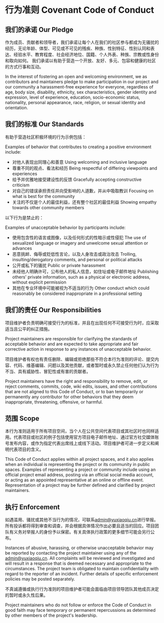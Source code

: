 # 行为准则 Covenant Code of Conduct

## 我们的承诺 Our Pledge
作为成员、贡献者和领导者，我们承诺让每个人在我们的社区参与都成为无骚扰的经历，无论年龄、体型、可见或不可见的残疾、种族、性别特征、性别认同和表达、经验水平、教育程度、社会经济地位、国籍、个人外表、种族、宗教或性身份和取向如何。
我们承诺以有助于营造一个开放、友好、多元、包容和健康的社区的方式行事和互动。

In the interest of fostering an open and welcoming environment, we as contributors and maintainers pledge to make participation in our project and our community a harassment-free experience for everyone, regardless of age, body size, disability, ethnicity, sex characteristics, gender identity and expression, level of experience, education, socio-economic status, nationality, personal appearance, race, religion, or sexual identity and orientation.

## 我们的标准 Our Standards
有助于营造社区积极环境的行为示例包括：

Examples of behavior that contributes to creating a positive environment include:

* 对他人表现出同理心和善意 Using welcoming and inclusive language
* 尊重不同的观点、看法和经历 Being respectful of differing viewpoints and experiences
* 给予并优雅地接受建设性的反馈 Gracefully accepting constructive criticism
* 对自己的错误承担责任并向受影响的人道歉，并从中吸取教训 Focusing on what is best for the community
* 关注的不仅是个人的最佳利益，还有整个社区的最佳利益 Showing empathy towards other community members

以下行为是禁止的：

Examples of unacceptable behavior by participants include:

* 使用包含性的语言或图像，以及任何形式的性暗示或性侵犯 The use of sexualized language or imagery and unwelcome sexual attention or advances
* 恶意挑衅、侮辱或贬低性言论，以及人身攻击或政治攻击 Trolling, insulting/derogatory comments, and personal or political attacks
* 公开或私下的骚扰 Public or private harassment
* 未经他人明确许可，公布他人的私人信息，如住址或电子邮件地址 Publishing others' private information, such as a physical or electronic address, without explicit permission
* 其他在专业环境中可能被视为不适当的行为 Other conduct which could reasonably be considered inappropriate in a professional setting

## 我们的责任 Our Responsibilities

项目维护者负责明确可接受行为的标准，并且在出现任何不可接受行为时，应采取适当且公平的纠正措施。

Project maintainers are responsible for clarifying the standards of acceptable behavior and are expected to take appropriate and fair corrective action in response to any instances of unacceptable behavior.

项目维护者有权也有责任删除、编辑或拒绝那些不符合本行为准则的评论、提交内容、代码、维基编辑、问题以及其他贡献，或者暂时或永久禁止任何他们认为行为不当、具有威胁性、冒犯性或有害的贡献者。

Project maintainers have the right and responsibility to remove, edit, or reject comments, commits, code, wiki edits, issues, and other contributions that are not aligned to this Code of Conduct, or to ban temporarily or permanently any contributor for other behaviors that they deem inappropriate, threatening, offensive, or harmful.

## 范围 Scope

本行为准则适用于所有项目空间，当个人在公共空间代表项目或其社区时也同样适用。代表项目或社区的例子包括使用官方项目电子邮件地址、通过官方社交媒体账号发布内容，或作为指定代表出席线上或线下活动。项目维护者可进一步定义和阐明代表项目的含义。

This Code of Conduct applies within all project spaces, and it also applies when an individual is representing the project or its community in public spaces. Examples of representing a project or community include using an official project email address, posting via an official social media account, or acting as an appointed representative at an online or offline event. Representation of a project may be further defined and clarified by project maintainers.

## 执行 Enforcement

如遇滥用、骚扰或其他不当行为的情况，可联系[admin@yuxiaoqiu.cn](mailto://admin@yuxiaoqiu.cn)进行举报。所有投诉都将得到审查和调查，并会根据具体情况作出必要且适当的回应。项目团队有义务对举报人的身份予以保密。有关具体执行政策的更多细节可能会另行公布。

Instances of abusive, harassing, or otherwise unacceptable behavior may be reported by contacting the project maintainer using any of the [admin@yuxiaoqiu.cn](mailto://admin@yuxiaoqiu.cn). All complaints will be reviewed and investigated and will result in a response that is deemed necessary and appropriate to the circumstances. The project team is obligated to maintain confidentiality with regard to the reporter of an incident. Further details of specific enforcement policies may be posted separately.

不真诚遵循或执行行为准则的项目维护者可能会面临由项目领导团队其他成员决定的暂时或永久性后果。

Project maintainers who do not follow or enforce the Code of Conduct in good faith may face temporary or permanent repercussions as determined by other members of the project's leadership.
